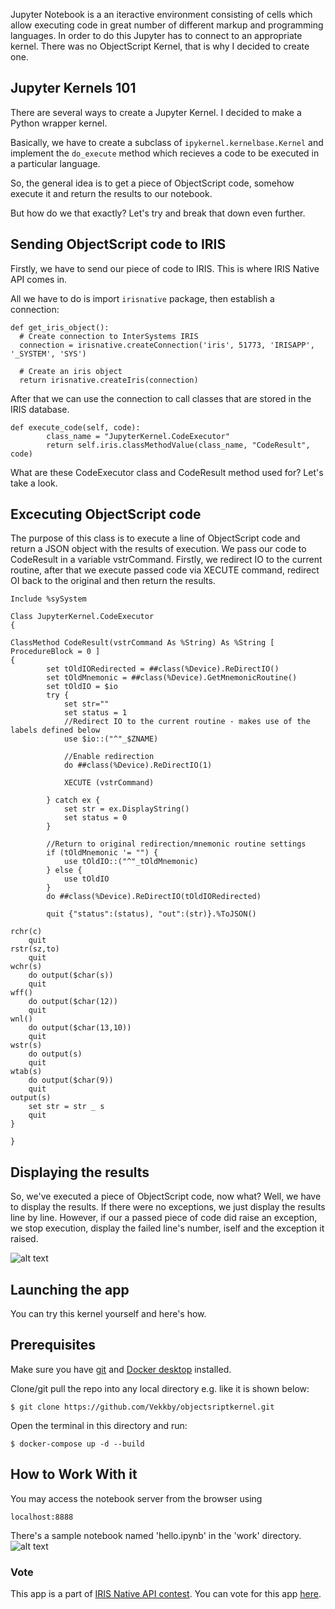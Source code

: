 Jupyter Notebook is a an iteractive environment consisting of cells which allow executing code in great number of different markup and programming languages.
In order to do this Jupyter has to connect to an appropriate kernel. 
There was no ObjectScript Kernel, that is why I decided to create one.

## Jupyter Kernels 101
There are several ways to create a Jupyter Kernel. I decided to make a Python wrapper kernel.

Basically, we have to create a subclass of ```ipykernel.kernelbase.Kernel``` and implement the ```do_execute``` method which recieves a code to be executed in a particular language.

So, the general idea is to get a piece of ObjectScript code, somehow execute it and return the results to our notebook.

But how do we that exactly? Let's try and break that down even further.

## Sending ObjectScript code to IRIS

Firstly, we have to send our piece of code to IRIS. This is where IRIS Native API comes in.

All we have to do is import ```irisnative``` package, then establish a connection:

```
def get_iris_object():
  # Create connection to InterSystems IRIS
  connection = irisnative.createConnection('iris', 51773, 'IRISAPP', '_SYSTEM', 'SYS')

  # Create an iris object
  return irisnative.createIris(connection)
```
After that we can use the connection to call classes that are stored in the IRIS database.

```
def execute_code(self, code):
        class_name = "JupyterKernel.CodeExecutor"
        return self.iris.classMethodValue(class_name, "CodeResult", code)
```

What are these CodeExecutor class and CodeResult method used for? Let's take a look.

## Excecuting ObjectScript code

The purpose of this class is to execute a line of ObjectScript code and return a JSON object with the results of execution. We pass our code to CodeResult in a variable vstrCommand. 
Firstly, we redirect IO to the current routine, after that we execute passed code via XECUTE command, redirect OI back to the original and then return the results.

```
Include %sySystem

Class JupyterKernel.CodeExecutor
{

ClassMethod CodeResult(vstrCommand As %String) As %String [ ProcedureBlock = 0 ]
{
        set tOldIORedirected = ##class(%Device).ReDirectIO()
        set tOldMnemonic = ##class(%Device).GetMnemonicRoutine()
        set tOldIO = $io
        try {
            set str=""
            set status = 1
            //Redirect IO to the current routine - makes use of the labels defined below
            use $io::("^"_$ZNAME)

            //Enable redirection
            do ##class(%Device).ReDirectIO(1)

            XECUTE (vstrCommand)

        } catch ex {
            set str = ex.DisplayString()
            set status = 0
        }

        //Return to original redirection/mnemonic routine settings
        if (tOldMnemonic '= "") {
            use tOldIO::("^"_tOldMnemonic)
        } else {
            use tOldIO
        }
        do ##class(%Device).ReDirectIO(tOldIORedirected)

        quit {"status":(status), "out":(str)}.%ToJSON()

rchr(c)
    quit
rstr(sz,to)
    quit
wchr(s)
    do output($char(s))
    quit
wff()
    do output($char(12))
    quit
wnl()
    do output($char(13,10))
    quit
wstr(s)
    do output(s)
    quit
wtab(s)
    do output($char(9))
    quit
output(s)
    set str = str _ s
    quit
}

}
```
## Displaying the results

So, we've executed a piece of ObjectScript code, now what? Well, we have to display the results.
If there were no exceptions, we just display the results line by line.
However, if our a passed piece of code did raise an exception, we stop execution, display the failed line's number, iself and the exception it raised.

![alt text](https://i.imgur.com/42zQpo7.gif "Example Notebook Execution")

## Launching the app

You can try this kernel yourself and here's how.

## Prerequisites
Make sure you have [git](https://git-scm.com/book/en/v2/Getting-Started-Installing-Git) and [Docker desktop](https://www.docker.com/products/docker-desktop) installed.


Clone/git pull the repo into any local directory e.g. like it is shown below:

```
$ git clone https://github.com/Vekkby/objectsriptkernel.git
```

Open the terminal in this directory and run:

```
$ docker-compose up -d --build
```

## How to Work With it
You may access the notebook server from the browser using 
```
localhost:8888
``` 

There's a sample notebook named 'hello.ipynb' in the 'work' directory. 
![alt text](https://i.imgur.com/ualyzhy.gif "Example Notebook")

### Vote
This app is a part of [IRIS Native API contest](https://community.intersystems.com/post/join-3rd-intersystems-online-programming-contest-intersystems-iris-native-api).
You can vote for this app [here](https://openexchange.intersystems.com/contest/current).

